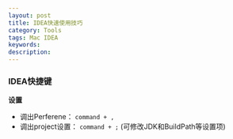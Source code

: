 ```yaml
---
layout: post
title: IDEA快速使用技巧
category: Tools
tags: Mac IDEA
keywords: 
description: 
---
```


### IDEA快捷键

__设置__

- 调出Perferene：  `command + ,`
- 调出project设置： `command + ;` (可修改JDK和BuildPath等设置项) 